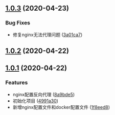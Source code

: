 ## [1.0.3](https://github.com/minteliuwm/nginx-vue/compare/v1.0.2...v1.0.3) (2020-04-23)


### Bug Fixes

* 修复nginx无法代理问题 ([3a01ca7](https://github.com/minteliuwm/nginx-vue/commit/3a01ca73c275adcb24fa29330b68651c107fc231))



## [1.0.2](https://github.com/minteliuwm/nginx-vue/compare/v1.0.1...v1.0.2) (2020-04-22)



## [1.0.1](https://github.com/minteliuwm/nginx-vue/compare/4991a30a5486af2449d4938784a036aab0d841b9...v1.0.1) (2020-04-22)


### Features

* nginx配置反向代理 ([8a9bde5](https://github.com/minteliuwm/nginx-vue/commit/8a9bde53395abd514ce28b428b79f014f272bf67))
* 初始化项目 ([4991a30](https://github.com/minteliuwm/nginx-vue/commit/4991a30a5486af2449d4938784a036aab0d841b9))
* 新增nginx配置文件和docker配置文件 ([1f8eed8](https://github.com/minteliuwm/nginx-vue/commit/1f8eed8acfbabb7d744f1f94c8b751dfafdabfb0))




